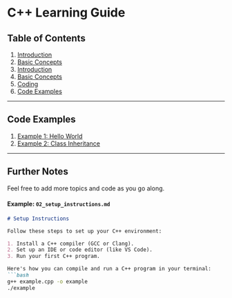 # C++ Learning Guide

## Table of Contents
1. [Introduction](./Introduction.md)
2. [Basic Concepts](./Basics.md)
1. [Introduction](./introduction.md)
2. [Basic Concepts](./02.Basics.md)
3. [Coding](./03_Codes.md)
4. [Code Examples](#code-examples)

---

## Code Examples
1. [Example 1: Hello World](./code/example1.cpp)
2. [Example 2: Class Inheritance](./code/example2.cpp)

---

## Further Notes
Feel free to add more topics and code as you go along.

#### Example: `02_setup_instructions.md`
```markdown
# Setup Instructions

Follow these steps to set up your C++ environment:

1. Install a C++ compiler (GCC or Clang).
2. Set up an IDE or code editor (like VS Code).
3. Run your first C++ program.

Here's how you can compile and run a C++ program in your terminal:
```bash
g++ example.cpp -o example
./example
